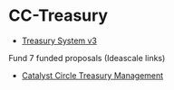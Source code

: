 # CC-Treasury

- [Treasury System v3](https://treasuryguild.github.io/treasury-v3/)

Fund 7 funded proposals (Ideascale links)

- [Catalyst Circle Treasury Management](https://cardano.ideascale.com/c/idea/383284)

